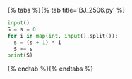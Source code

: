 {% tabs %}{% tab title='BJ_2506.py' %}

```py
input()
S = s = 0
for i in map(int, input().split()):
  s = (s + 1) * i
  S += s
print(S)
```

{% endtab %}{% endtabs %}
